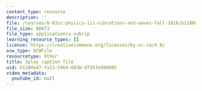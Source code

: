 ```yaml
---
content_type: resource
description: ''
file: /courses/8-03sc-physics-iii-vibrations-and-waves-fall-2016/b1280e47fa135464803bd7353e986605_BX4QPdP7fT8.vtt
file_size: 80473
file_type: application/x-subrip
learning_resource_types: []
license: https://creativecommons.org/licenses/by-nc-sa/4.0/
ocw_type: OCWFile
resourcetype: Other
title: 3play caption file
uid: b1280e47-fa13-5464-803b-d7353e986605
video_metadata:
  youtube_id: null
---
```


